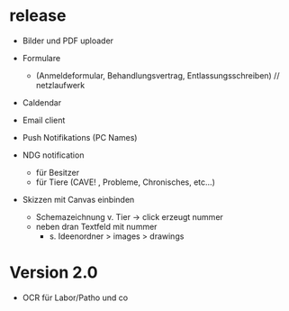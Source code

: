 # release
* Bilder und PDF uploader

* Formulare 
  * (Anmeldeformular, Behandlungsvertrag, Entlassungsschreiben)  // netzlaufwerk

* Caldendar

* Email client

* Push Notifikations (PC Names)

* NDG notification
    * für Besitzer
    * für Tiere (CAVE! , Probleme, Chronisches, etc...)

* Skizzen mit Canvas einbinden
   * Schemazeichnung v. Tier -> click erzeugt nummer
   * neben dran Textfeld mit nummer 
      * s. Ideenordner > images > drawings

# Version 2.0
* OCR für Labor/Patho und co